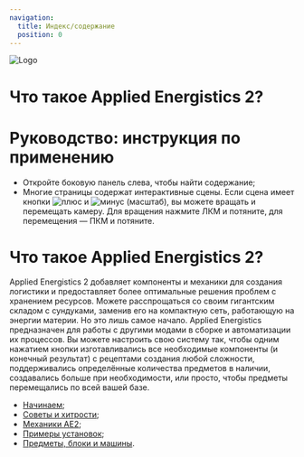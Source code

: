 ```yaml
---
navigation:
  title: Индекс/содержание
  position: 0
---
```


![Logo](assets/logo.png)

# Что такое Applied Energistics 2?

# Руководство: инструкция по применению

* Откройте боковую панель слева, чтобы найти содержание;
* Многие страницы содержат интерактивные сцены. Если сцена имеет кнопки ![плюс](assets/diagrams/plus.png)
и ![минус](assets/diagrams/minus.png) (масштаб), вы можете вращать и перемещать камеру. Для вращения нажмите ЛКМ и потяните, для перемещения — ПКМ и потяните.

# Что такое Applied Energistics 2?

Applied Energistics 2 добавляет компоненты и механики для создания логистики и предоставляет более оптимальные решения проблем с хранением ресурсов. Можете расспрощаться со своим гигантским складом с сундуками, заменив его на компактную сеть, работающую на энергии материи. Но это лишь самое начало. Applied Energistics предназначен для работы с другими модами в сборке и автоматизации их процессов. Вы можете настроить свою систему так, чтобы одним нажатием кнопки изготавливались все необходимые компоненты (и конечный результат) с рецептами создания любой сложности, поддерживались определённые количества предметов в наличии, создавались больше при необходимости, или просто, чтобы предметы перемещались по всей вашей базе.

* [Начинаем](getting-started.md);
* [Советы и хитрости](tips-and-tricks.md);
* [Механики AE2](ae2-mechanics/ae2-mechanics-index.md);
* [Примеры установок](example-setups/example-setups-index.md);
* [Предметы, блоки и машины](items-blocks-machines/items-blocks-machines-index.md).

<GameScene zoom="4" interactive={true}>
  <ImportStructure src="assets/assemblies/autocraft_setup_greebles.snbt" />
  <IsometricCamera yaw="195" pitch="30" />
</GameScene>
